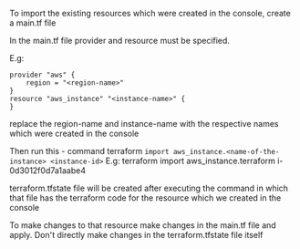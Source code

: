 To import the existing resources which were created in the console, create a main.tf file

In the main.tf file provider and resource must be specified.

E.g:
```
provider "aws" {
    region = "<region-name>"
}
resource "aws_instance" "<instance-name>" {
}
```


replace the region-name and instance-name with the respective names which were created in the console
 
Then run this - command terraform `import aws_instance.<name-of-the-instance> <instance-id>`
               E.g: terraform import aws_instance.terraform i-0d3012f0d7a1aabe4

terraform.tfstate file will be created after executing the command in which that file has the terraform code for the resource which we created in the console


To make changes to that resource make changes in the main.tf file and apply. Don't directly make changes in the terraform.tfstate file itself 
